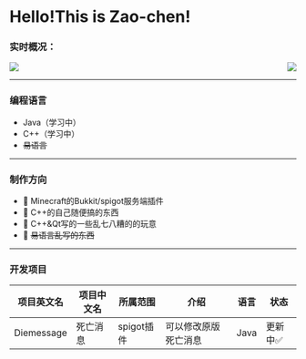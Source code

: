 # Hello!This is Zao-chen!

### 实时概况：


<img align="right" src="https://github-readme-stats.vercel.app/api?username=Zao-chen&show_icons=true&icon_color=CE1D2D&text_color=718096&bg_color=ffffff&hide_title=true" />
<img src="https://github-readme-stats.vercel.app/api/top-langs/?username=Zao-chen">

---
### 编程语言
- Java（学习中）
- C++（学习中）
- ~~易语言~~

---
### 制作方向
- :orange_book: Minecraft的Bukkit/spigot服务端插件
- :hammer: C++的自己随便搞的东西
- :ram: C++&Qt写的一些乱七八糟的的玩意
- :meat_on_bone: ~~易语言乱写的东西~~

---
### 开发项目
|项目英文名|项目中文名|所属范围|介绍|语言|状态|
|---|---|---|---|---|---|
|Diemessage|死亡消息|spigot插件|可以修改原版死亡消息|Java|更新中:white_check_mark:
